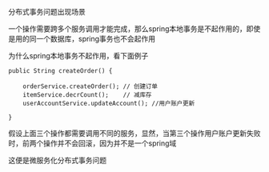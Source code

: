 
分布式事务问题出现场景

一个操作需要跨多个服务调用才能完成，那么spring本地事务是不起作用的，即使是用的同一个数据库，spring事务也不会起作用

为什么spring本地事务不起作用，看下面例子

	public String createOrder() {

		orderService.createOrder();	// 创建订单
		itemService.decrCount();	// 减库存
		userAccountService.updateAccount();	//用户账户更新

	}

假设上面三个操作都需要调用不同的服务，显然，当第三个操作用户账户更新失败时，前两个操作并不会回滚，因为并不是一个spring域

这便是微服务化分布式事务问题	

